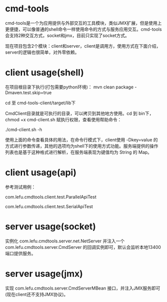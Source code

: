 # cmd-tools

cmd-tools是一个为应用提供与外部交互的工具模块，类似JMX扩展，但是使用上更便捷，可以像普通的shell命令一样使用命令的方式与服务应用交互。cmd-tools会支持2种交互方式，socket和jmx，目前只实现了socket方式。

现在项目包含2个模块：client和server，client是调用方，使用方式在下面介绍，server的逻辑也很简单，对外零依赖。

# client usage(shell)

在项目根目录下执行(打包需要python环境)：
mvn clean package -Dmaven.test.skip=true

cd 至 cmd-tools-client/target/lib下

CmdClient目录就是可执行的目录，可以拷贝到其他地方使用。cd 到 bin下，chmod +x cmd-client.sh 赋执行权限，查看使用帮助命令：

./cmd-client.sh -h

使用上面的命令查看具体的用法，在命令行模式下，client使用 -Dkey=value 的方式进行参数传递，其他的选项均为shell下的使用方式功能。服务端提供的操作列表也是基于这种格式进行解析，在服务端表现为键值均为 String 的 Map。 

# client usage(api)

参考测试用例：

com.lefu.cmdtools.client.test.ParallelApiTest

com.lefu.cmdtools.client.test.SerialApiTest

# server usage(socket)

实例化 com.lefu.cmdtools.server.net.NetServer 并注入一个 com.lefu.cmdtools.server.CmdServer 的回调实例即可，默认会监听本地13400端口提供服务。

# server usage(jmx)

实现 com.lefu.cmdtools.server.CmdServerMBean 接口，并注入JMX服务即可(现在client还不支持JMX协议)。

